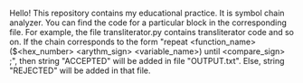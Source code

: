 Hello! This repository contains my educational practice. It is symbol chain analyzer. You can find the code for a particular block in the corresponding file. For example,
the file transliterator.py contains transliterator code and so on.
If the chain corresponds to the form "repeat <function_name>($<hex_number> <arythm_sign> <variable_name>) until <variable name> <compare_sign> <integer>;", then string
"ACCEPTED" will be added in file "OUTPUT.txt". Else, string "REJECTED" will be added in that file.
